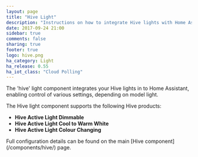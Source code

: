 ```yaml
---
layout: page
title: "Hive Light"
description: "Instructions on how to integrate Hive lights with Home Assistant."
date: 2017-09-24 21:00
sidebar: true
comments: false
sharing: true
footer: true
logo: hive.png
ha_category: Light
ha_release: 0.55
ha_iot_class: "Cloud Polling"
---
```



The 'hive' light component integrates your Hive lights in to Home Assistant, enabling control of various settings, depending on model light.

The Hive light component supports the following Hive products:
- **Hive Active Light Dimmable**
- **Hive Active Light Cool to Warm White**
- **Hive Active Light Colour Changing**


<p class='note'>
Full configuration details can be found on the main [Hive component](/components/hive/) page.
</p>


